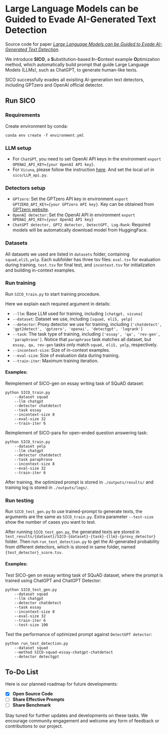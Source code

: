 # Large Language Models can be Guided to Evade AI-Generated Text Detection

Source code for paper [*Large Language Models can be Guided to Evade AI-Generated Text Detection*](https://arxiv.org/abs/2305.10847).

We introduce **SICO**, a **S**ubstitution-based **I**n-**C**ontext example **O**ptimization method, 
which automatically build prompt that guide Large Language Models (LLMs), such as ChatGPT, to generate human-like texts. 

SICO successfully evades all exisiting AI-generation text detectors, including GPTzero and OpenAI official detector.


## Run SICO


### Requirements
Create environment by conda:

``
conda env create -f environment.yml
``

### LLM setup

- For `ChatGPT`, you need to set OpenAI API keys in the environment `export OPENAI_API_KEY={your OpenAI API key}`.
- For `Vicuna`, please follow the instruction [here](https://github.com/lm-sys/FastChat). And set the local url in `sico/LLM_api.py`.

### Detectors setup

- `GPTzero`: Set the GPTzero API key  in environment `export GPTZERO_API_KEY={your GPTzero API key}`. Key can be obtained from [GPTzero website](https://gptzero.me/).
- `OpenAI detector`: Set the OpenAI API in environment `export OPENAI_API_KEY={your OpenAI API key}`
- `ChatGPT detector, GPT2 detector, DetectGPT, Log-Rank`: Required models will be automatically download model from HuggingFace.

### Datasets
All datasets we used are listed in `datasets` folder, containing `squad,eli5,yelp`.
Each subfolder has three tsv files: `eval.tsv` for evaluation during training, `test.tsv` for final test, and `incontext.tsv` for initialization and building in-context examples.

### Run training

Run `SICO_train.py` to start training procedure.

Here we explain each required argument in details:

- `--llm`: Base LLM used for training, including `[chatgpt, vicuna]`
- `--dataset`: Dataset we use, including `[squad, eli5, yelp]`
- `--detector`: Proxy detector we use for training, including `['chatdetect', 'gpt2detect', 'gptzero', 'openai', 'detectgpt', 'logrank']`
- `--task`: The task type of training, including `['essay', 'qa', 'rev-gen', 'paraphrase']`. Notice that `paraphrase` task matches all dataset, but `essay, qa, rev-gen` tasks only match `squad, eli5, yelp`, respectively.
- `--incontext-size`: Size of in-context examples.
- `--eval-size`: Size of evaluation data during training.
- `--train-iter`:  Maximum training iteration.

#### Examples:

Reimplement of SICO-gen on essay writing task of SQuAD dataset:

```
python SICO_train.py 
    --dataset squad 
    --llm chatgpt 
    --detector chatdetect 
    --task essay
    --incontext-size 8
    --eval-size 32
    --train-iter 6
```

Reimplement of SICO-para for open-ended question answering task:
```
python SICO_train.py 
    --dataset yelp 
    --llm chatgpt 
    --detector chatdetect 
    --task paraphrase
    --incontext-size 8
    --eval-size 32
    --train-iter 6
```

After training, the optimized prompt is stored in `./outputs/results/` and training log is stored in `./outputs/logs/`.

### Run testing

Run `SICO_test_gen.py` to use trained-prompt to generate texts, the arguments are the same as `SICO_train.py`.
Extra parameter `--test-size` show the number of cases you want to test.

After running `SICO_test_gen.py`, the generated texts are stored in `test_results/{dataset}/SICO-{dataset}-{task}-{llm}-{proxy_detector}` folder. 
Then run `run_test_detection.py` to get the AI-generated probability from different detectors, which is stored in same folder, named `{test_detector}_score.tsv`.

#### Examples:

Test SICO-gen on essay writing task of SQuAD dataset, where the prompt is trained using ChatGPT and ChatGPT Detector:
```
python SICO_test_gen.py 
    --dataset squad 
    --llm chatgpt 
    --detector chatdetect 
    --task essay
    --incontext-size 8
    --eval-size 32
    --train-iter 6
    --test-size 100
```

Test the performance of optimized prompt against `DetectGPT detector`:

```
python run_test_detection.py 
    --dataset squad
    --method SICO-squad-essay-chatgpt-chatdetect 
    --detector detectgpt
```

## To-Do List
Here is our planned roadmap for future developments:
- [x] **Open Source Code**
- [ ] **Share Effective Prompts**
- [ ] **Share Benchmark**

Stay tuned for further updates and developments on these tasks. We encourage community engagement and welcome any form of feedback or contributions to our project.